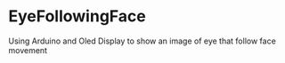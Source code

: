 # EyeFollowingFace
Using Arduino and Oled Display to show an image of eye that follow face movement
